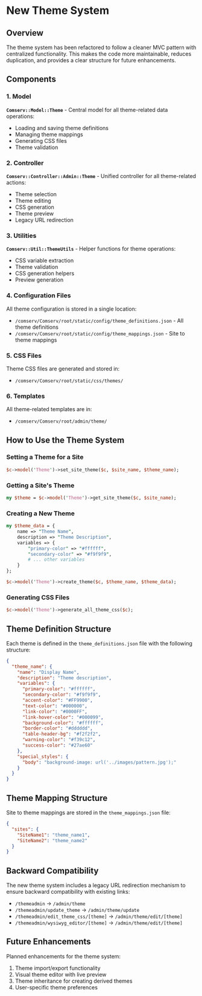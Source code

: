 # New Theme System

## Overview

The theme system has been refactored to follow a cleaner MVC pattern with centralized functionality. This makes the code more maintainable, reduces duplication, and provides a clear structure for future enhancements.

## Components

### 1. Model

**`Comserv::Model::Theme`** - Central model for all theme-related data operations:
- Loading and saving theme definitions
- Managing theme mappings
- Generating CSS files
- Theme validation

### 2. Controller

**`Comserv::Controller::Admin::Theme`** - Unified controller for all theme-related actions:
- Theme selection
- Theme editing
- CSS generation
- Theme preview
- Legacy URL redirection

### 3. Utilities

**`Comserv::Util::ThemeUtils`** - Helper functions for theme operations:
- CSS variable extraction
- Theme validation
- CSS generation helpers
- Preview generation

### 4. Configuration Files

All theme configuration is stored in a single location:
- `/comserv/Comserv/root/static/config/theme_definitions.json` - All theme definitions
- `/comserv/Comserv/root/static/config/theme_mappings.json` - Site to theme mappings

### 5. CSS Files

Theme CSS files are generated and stored in:
- `/comserv/Comserv/root/static/css/themes/`

### 6. Templates

All theme-related templates are in:
- `/comserv/Comserv/root/admin/theme/`

## How to Use the Theme System

### Setting a Theme for a Site

```perl
$c->model('Theme')->set_site_theme($c, $site_name, $theme_name);
```

### Getting a Site's Theme

```perl
my $theme = $c->model('Theme')->get_site_theme($c, $site_name);
```

### Creating a New Theme

```perl
my $theme_data = {
    name => "Theme Name",
    description => "Theme Description",
    variables => {
        "primary-color" => "#ffffff",
        "secondary-color" => "#f9f9f9",
        # ... other variables
    }
};

$c->model('Theme')->create_theme($c, $theme_name, $theme_data);
```

### Generating CSS Files

```perl
$c->model('Theme')->generate_all_theme_css($c);
```

## Theme Definition Structure

Each theme is defined in the `theme_definitions.json` file with the following structure:

```json
{
  "theme_name": {
    "name": "Display Name",
    "description": "Theme description",
    "variables": {
      "primary-color": "#ffffff",
      "secondary-color": "#f9f9f9",
      "accent-color": "#FF9900",
      "text-color": "#000000",
      "link-color": "#0000FF",
      "link-hover-color": "#000099",
      "background-color": "#ffffff",
      "border-color": "#dddddd",
      "table-header-bg": "#f2f2f2",
      "warning-color": "#f39c12",
      "success-color": "#27ae60"
    },
    "special_styles": {
      "body": "background-image: url('../images/pattern.jpg');"
    }
  }
}
```

## Theme Mapping Structure

Site to theme mappings are stored in the `theme_mappings.json` file:

```json
{
  "sites": {
    "SiteName1": "theme_name1",
    "SiteName2": "theme_name2"
  }
}
```

## Backward Compatibility

The new theme system includes a legacy URL redirection mechanism to ensure backward compatibility with existing links:

- `/themeadmin` → `/admin/theme`
- `/themeadmin/update_theme` → `/admin/theme/update`
- `/themeadmin/edit_theme_css/[theme]` → `/admin/theme/edit/[theme]`
- `/themeadmin/wysiwyg_editor/[theme]` → `/admin/theme/edit/[theme]`

## Future Enhancements

Planned enhancements for the theme system:

1. Theme import/export functionality
2. Visual theme editor with live preview
3. Theme inheritance for creating derived themes
4. User-specific theme preferences